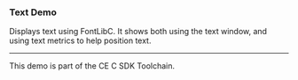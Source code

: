 ### Text Demo

Displays text using FontLibC. It shows both using the text window, and using text metrics to help position text.

---

This demo is part of the CE C SDK Toolchain.
